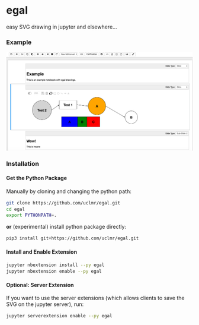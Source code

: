 # egal
easy SVG drawing in jupyter and elsewhere...

### Example
![](screenshot.png)

### Installation

#### Get the Python Package

Manually by cloning and changing the python path:
```bash
git clone https://github.com/uclmr/egal.git
cd egal
export PYTHONPATH=. 
```

**or** (experimental) install python package directly:
```bash
pip3 install git+https://github.com/uclmr/egal.git
```

#### Install and Enable Extension
```bash
jupyter nbextension install --py egal 
jupyter nbextension enable --py egal 
```

#### Optional: Server Extension 
If you want to use the server extensions (which allows clients to 
save the SVG on the jupyter server), run:

```bash
jupyter serverextension enable --py egal 
```
